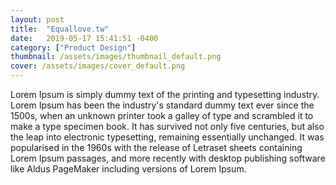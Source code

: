 ```yaml
---
layout: post
title:  "Equallove.tw"
date:   2019-05-17 15:41:51 -0400
category: ["Product Design"]
thumbnail: /assets/images/thumbnail_default.png
cover: /assets/images/cover_default.png
---
```

Lorem Ipsum is simply dummy text of the printing and typesetting industry. Lorem Ipsum has been the industry's standard dummy text ever since the 1500s, when an unknown printer took a galley of type and scrambled it to make a type specimen book. It has survived not only five centuries, but also the leap into electronic typesetting, remaining essentially unchanged. It was popularised in the 1960s with the release of Letraset sheets containing Lorem Ipsum passages, and more recently with desktop publishing software like Aldus PageMaker including versions of Lorem Ipsum.
